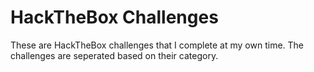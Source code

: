 # HackTheBox Challenges
These are HackTheBox challenges that I complete at my own time. The challenges are seperated based on their category.